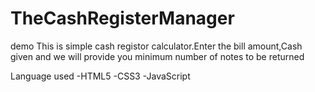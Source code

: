 # TheCashRegisterManager
demo
This is simple cash registor calculator.Enter the bill amount,Cash given and we will provide you minimum number of notes to be returned

Language used
-HTML5
-CSS3
-JavaScript
